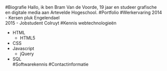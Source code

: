 #Biografie
Hallo, ik ben Bram Van de Voorde, 19 jaar en studeer grafische en digitale media aan Artevelde Hogeschool.
#Portfolio
#Werkervaring
2014 - Kersen pluk Engelendael<br> 
2015 - Jobstudent Colruyt
#Kennis webtechnologieën
* HTML
	* HTML5
* CSS
* Javascript
	* jQuery
* SQL  
#Softwarekennis
#Contactinformatie
